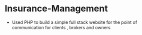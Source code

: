 # Insurance-Management
- Used PHP to build a simple full stack website for the point of communication for
clients , brokers and owners
